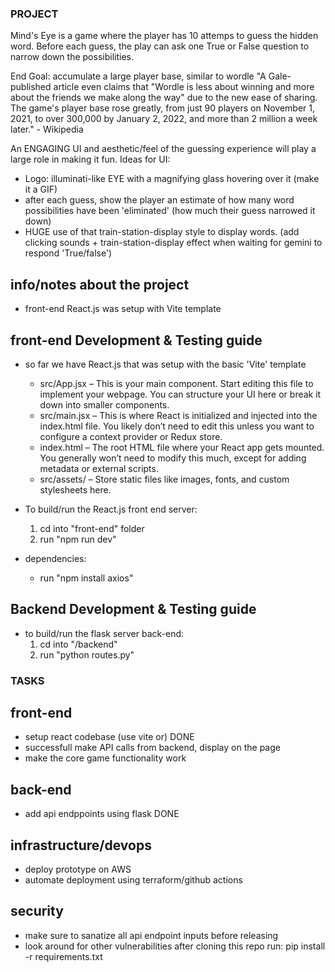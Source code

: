 ### PROJECT ###
Mind's Eye is a game where the player has 10 attemps to guess the hidden word.
Before each guess, the play can ask one True or False question to narrow down the possibilities.

End Goal: accumulate a large player base, similar to wordle
"A Gale-published article even claims that "Wordle is less about winning and more about the friends we make along the way" due to the new ease of sharing. The game's player base rose greatly, from just 90 players on November 1, 2021, to over 300,000 by January 2, 2022, and more than 2 million a week later." - Wikipedia

An ENGAGING UI and aesthetic/feel of the guessing experience will play a large role in making it fun.
Ideas for UI:
- Logo: illuminati-like EYE with a magnifying glass hovering over it (make it a GIF)
- after each guess, show the player an estimate of how many word possibilities have been 'eliminated'
(how much their guess narrowed it down)
- HUGE use of that train-station-display style to display words. (add clicking sounds + train-station-display effect when waiting for gemini to respond 'True/false')

## info/notes about the project ##
- front-end React.js was setup with Vite template

## front-end Development & Testing guide ##
- so far we have React.js that was setup with the basic 'Vite' template 
    - src/App.jsx – This is your main component. Start editing this file to implement your webpage. You can structure your UI here or break it down into smaller components.
    - src/main.jsx – This is where React is initialized and injected into the index.html file. You likely don’t need to edit this unless you want to configure a context provider or Redux store.
    -   index.html – The root HTML file where your React app gets mounted. You generally won’t need to modify this much, except for adding metadata or external scripts.
    -   src/assets/ – Store static files like images, fonts, and custom stylesheets here.

- To build/run the React.js front end server:
    1. cd into "front-end" folder
    2. run "npm run dev"

- dependencies:
    -   run "npm install axios"

## Backend Development & Testing guide ##

- to build/run the flask server back-end:
    1. cd into "/backend"
    2. run "python routes.py" 


### TASKS ###

## front-end ##
- setup react codebase (use vite or)    DONE
- successfull make API calls from backend, display on the page
- make the core game functionality work 

## back-end ##
- add api endppoints using flask    DONE

## infrastructure/devops ##
- deploy prototype on AWS
- automate deployment using terraform/github actions
## security ##
- make sure to sanatize all api endpoint inputs before releasing
- look around for other vulnerabilities
after cloning this repo
run:
pip install -r requirements.txt
